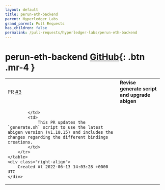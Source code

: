 ```yaml
---
layout: default
title: perun-eth-backend
parent: Hyperledger Labs
grand_parent: Pull Requests
has_children: false
permalink: /pull-requests/hyperledger-labs/perun-eth-backend
---
```


# perun-eth-backend <span class="fs-3 right-align">[GitHub](https://github.com/hyperledger-labs/perun-eth-backend){: .btn .mr-4 }</span>


<div>
    <table>
        <tr>
            <td>
                PR <a href="https://github.com/hyperledger-labs/perun-eth-backend/pull/3" class=".btn">#3</a>
            </td>
            <td>
                <b>
                    Revise generate script and upgrade abigen
                </b>
            </td>
        </tr>
        <tr>
            <td>
                
            </td>
            <td>
                This PR updates the `generate.sh` script to use the latest abigen version (v1.10.15) and includes the changes regarding the different bindings creations.
            </td>
        </tr>
    </table>
    <div class="right-align">
        Created At 2022-06-13 14:03:28 +0000 UTC
    </div>
</div>

